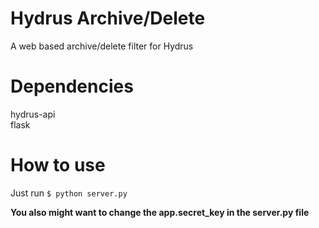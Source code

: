 # Hydrus Archive/Delete  
A web based archive/delete filter for Hydrus  

# Dependencies  
hydrus-api  
flask  

# How to use
Just run `$ python server.py`  

**You also might want to change the app.secret_key in the server.py file**